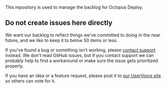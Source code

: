 This repository is used to manage the backlog for Octopus Deploy. 

## Do not create issues here directly

We want our backlog to reflect things we've committed to doing in the near future, and we like to keep it to below 50 items or less. 

If you've found a bug or something isn't working, please [contact support](http://octopusdeploy.com/support) instead. We don't read GitHub issues, but if you contact support we can probably help to find a workaround or make sure the issue gets prioritized properly. 

If you have an idea or a feature request, please post it to [our UserVoice site](http://octopusdeploy.uservoice.com) so others can vote for it. 
